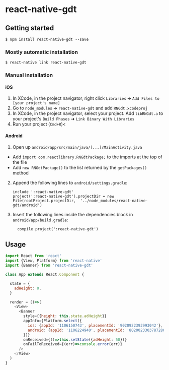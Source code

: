 
# react-native-gdt

## Getting started

`$ npm install react-native-gdt --save`

### Mostly automatic installation

`$ react-native link react-native-gdt`

### Manual installation


#### iOS

1. In XCode, in the project navigator, right click `Libraries` ➜ `Add Files to [your project's name]`
2. Go to `node_modules` ➜ `react-native-gdt` and add `RNGdt.xcodeproj`
3. In XCode, in the project navigator, select your project. Add `libRNGdt.a` to your project's `Build Phases` ➜ `Link Binary With Libraries`
4. Run your project (`Cmd+R`)<

#### Android

1. Open up `android/app/src/main/java/[...]/MainActivity.java`
  - Add `import com.reactlibrary.RNGdtPackage;` to the imports at the top of the file
  - Add `new RNGdtPackage()` to the list returned by the `getPackages()` method
2. Append the following lines to `android/settings.gradle`:
  	```
  	include ':react-native-gdt'
  	project(':react-native-gdt').projectDir = new File(rootProject.projectDir, 	'../node_modules/react-native-gdt/android')
  	```
3. Insert the following lines inside the dependencies block in `android/app/build.gradle`:
  	```
      compile project(':react-native-gdt')
  	```

## Usage
```javascript
import React from 'react'
import {View, Platform} from 'react-native'
import {Banner} from 'react-native-gdt'

class App extends React.Component {

  state = {
    adHeight: 0,
  }

  render = ()=>(
    <View>
      <Banner
        style={{height: this.state.adHeight}}
        appInfo={Platform.select({
          ios: {appId: '1106150743', placementId: '9020922393993042'},
          android: {appId: '1106224940', placementId: '8020023303787286'},
        })}
        onReceived={()=>this.setState({adHeight: 50})}
        onFailToReceived={(err)=>console.error(err)}
      />
    </View>
  )
}
```
  